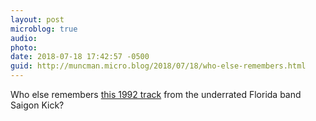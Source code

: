 ```yaml
---
layout: post
microblog: true
audio: 
photo: 
date: 2018-07-18 17:42:57 -0500
guid: http://muncman.micro.blog/2018/07/18/who-else-remembers.html
---
```

Who else remembers [this 1992 track](https://youtu.be/Q76R-wNTU1U) from the underrated Florida band Saigon Kick? 
